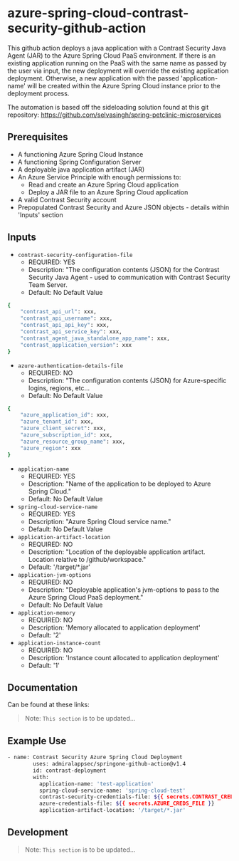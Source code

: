 # azure-spring-cloud-contrast-security-github-action

This github action deploys a java application with a Contrast Security Java Agent (JAR) to the Azure Spring Cloud PaaS environment.
If there is an existing application running on the PaaS with the same name as passed by the user via input, the new deployment will override the existing application deployment. Otherwise, a new application with the passed 'application-name' will be created within the Azure Spring Cloud instance prior to the deployment process.

The automation is based off the sideloading solution found at this git repository: https://github.com/selvasingh/spring-petclinic-microservices

## Prerequisites

- A functioning Azure Spring Cloud Instance
- A functioning Spring Configuration Server
- A deployable java application artifact (JAR)
- An Azure Service Principle with enough permissions to:
    - Read and create an Azure Spring Cloud application 
    - Deploy a JAR file to an Azure Spring Cloud application 
- A valid Contrast Security account
- Prepopulated Contrast Security and Azure JSON objects - details within 'Inputs' section

## Inputs
- `contrast-security-configuration-file`
  - REQUIRED: YES
  - Description: "The configuration contents (JSON) for the Contrast Security Java Agent - used to communication with Contrast Security Team Server. 
  - Default: No Default Value
```sh
{
    "contrast_api_url": xxx,
    "contrast_api_username": xxx,
    "contrast_api_api_key": xxx,
    "contrast_api_service_key": xxx,
    "contrast_agent_java_standalone_app_name": xxx,
    "contrast_application_version": xxx
}
```
- `azure-authentication-details-file`
  - REQUIRED: NO
  - Description: "The configuration contents (JSON) for Azure-specific logins, regions, etc...
  - Default: No Default Value
```sh
{
    "azure_application_id": xxx,
    "azure_tenant_id": xxx,
    "azure_client_secret": xxx,
    "azure_subscription_id": xxx,
    "azure_resource_group_name": xxx,
    "azure_region": xxx
}
```
- `application-name`
  - REQUIRED: YES
  - Description: "Name of the application to be deployed to Azure Spring Cloud."
  - Default: No Default Value
- `spring-cloud-service-name`
  - REQUIRED: YES
  - Description: "Azure Spring Cloud service name."
  - Default: No Default Value
- `application-artifact-location`
  - REQUIRED: NO
  - Description: "Location of the deployable application artifact. Location relative to /github/workspace."
  - Default: '/target/*.jar'
- `application-jvm-options`
  - REQUIRED: NO
  - Description: "Deployable application's jvm-options to pass to the Azure Spring Cloud PaaS deployment."
  - Default: No Default Value
- `application-memory`
  - REQUIRED: NO
  - Description: 'Memory allocated to application deployment'
  - Default: '2'
- `application-instance-count`
  - REQUIRED: NO
  - Description: 'Instance count allocated to application deployment'
  - Default: '1'  

## Documentation

Can be found at these links:

> Note: `This section` is to be updated...

## Example Use

```sh
- name: Contrast Security Azure Spring Cloud Deployment
        uses: admiralappsec/springone-github-action@v1.4
        id: contrast-deployment
        with:
          application-name: 'test-application'
          spring-cloud-service-name: 'spring-cloud-test'
          contrast-security-credentials-file: ${{ secrets.CONTRAST_CREDS_FILE }}
          azure-credentials-file: ${{ secrets.AZURE_CREDS_FILE }}
          application-artifact-location: '/target/*.jar'
```

## Development

> Note: `This section` is to be updated...
